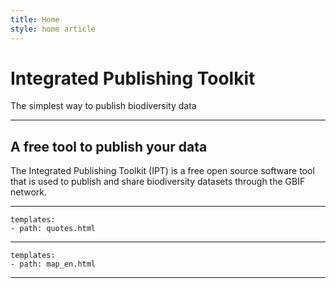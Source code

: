 ```yaml
---
title: Home 
style: home article
---
```


# Integrated Publishing Toolkit

The simplest way to publish biodiversity data

----------

## A free tool to publish your data

The Integrated Publishing Toolkit (IPT) is a free open source software tool that is used to publish and share biodiversity datasets through the GBIF network. 

-----------


```styledYaml
templates:
- path: quotes.html
```

---------
```styledYaml
templates:
- path: map_en.html
```
---------
